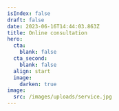 ```yaml
---
isIndex: false
draft: false
date: 2023-06-16T14:44:03.863Z
title: Online consultation
hero:
  cta:
    blank: false
  cta_second:
    blank: false
  align: start
  image:
    darken: true
image:
  src: /images/uploads/service.jpg
---
```

